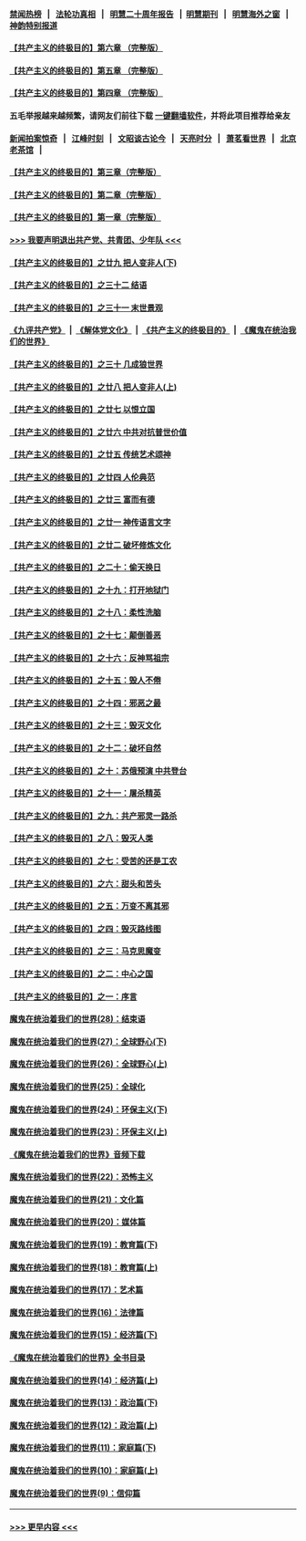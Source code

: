 #### [禁闻热榜](热点新闻.md?=0)  &nbsp;&nbsp;|&nbsp;&nbsp; [法轮功真相](https://github.com/gfw-breaker/truth/blob/master/README.md?=0) &nbsp;&nbsp;|&nbsp;&nbsp; [明慧二十周年报告](https://github.com/gfw-breaker/mh-reports/blob/master/README.md?=0) &nbsp;&nbsp;|&nbsp;&nbsp;[明慧期刊](https://github.com/gfw-breaker/mh-qikan) &nbsp;&nbsp;|&nbsp;&nbsp; [明慧海外之窗](https://github.com/gfw-breaker/mh-news/blob/master/README.md?=0) &nbsp;&nbsp;|&nbsp;&nbsp; [神韵特别报道](https://github.com/gfw-breaker/mh-news/blob/master/shenyun.md?=0)
#### [【共产主义的终极目的】第六章 （完整版）](../pages/nsc422/n11428913.md?t=03070103) 
#### [【共产主义的终极目的】第五章 （完整版）](../pages/nsc422/n11428912.md?t=03070103) 
#### [【共产主义的终极目的】第四章 （完整版）](../pages/nsc422/n11428907.md?t=03070103) 
#### 五毛举报越来越频繁，请网友们前往下载 [一键翻墙软件](https://github.com/gfw-breaker/ssr-accounts)，并将此项目推荐给亲友
#### [新闻拍案惊奇](https://github.com/gfw-breaker/banned-news/blob/master/pages/link4.md) &nbsp;&nbsp;|&nbsp;&nbsp; [江峰时刻](https://github.com/gfw-breaker/banned-news/blob/master/pages/link4.md) &nbsp;&nbsp;|&nbsp;&nbsp; [文昭谈古论今](https://github.com/gfw-breaker/banned-news/blob/master/pages/link4.md) &nbsp;&nbsp;|&nbsp;&nbsp; [天亮时分](https://github.com/gfw-breaker/banned-news/blob/master/pages/link4.md) &nbsp;&nbsp;|&nbsp;&nbsp; [萧茗看世界](https://github.com/gfw-breaker/banned-news/blob/master/pages/link4.md) &nbsp;&nbsp;|&nbsp;&nbsp; [北京老茶馆](https://github.com/gfw-breaker/banned-news/blob/master/pages/link4.md) &nbsp;&nbsp;|&nbsp;&nbsp; 
#### [【共产主义的终极目的】第三章（完整版）](../pages/nsc422/n11428848.md?t=03070103) 
#### [【共产主义的终极目的】第二章（完整版）](../pages/nsc422/n11428831.md?t=03070103) 
#### [【共产主义的终极目的】第一章（完整版）](../pages/nsc422/n11417651.md?t=03070103) 
#### [>>> 我要声明退出共产党、共青团、少年队 <<<](https://github.com/begood0513/goodnews/blob/master/quit/letter.md) 
#### [【共产主义的终极目的】之廿九 把人变非人(下)](../pages/nsc422/n11344140.md?t=03070103) 
#### [【共产主义的终极目的】之三十二 结语](../pages/nsc422/n11360535.md?t=03070103) 
#### [【共产主义的终极目的】之三十一 末世景观](../pages/nsc422/n11351129.md?t=03070103) 
#### [《九评共产党》](https://github.com/begood0513/9ping.md/blob/master/README.md) &nbsp;|&nbsp; [《解体党文化》](../../../../jtdwh.md/blob/master/README.md)  &nbsp;|&nbsp; [《共产主义的终极目的》](../../../../gczydzjmd.md/blob/master/README.md) &nbsp;|&nbsp; [《魔鬼在统治我们的世界》](../../../../mgztzwmdsj.md/blob/master/README.md) 
#### [【共产主义的终极目的】之三十 几成狼世界](../pages/nsc422/n11348280.md?t=03070103) 
#### [【共产主义的终极目的】之廿八 把人变非人(上)](../pages/nsc422/n11340492.md?t=03070103) 
#### [【共产主义的终极目的】之廿七 以恨立国](../pages/nsc422/n11336944.md?t=03070103) 
#### [【共产主义的终极目的】之廿六 中共对抗普世价值](../pages/nsc422/n11324785.md?t=03070103) 
#### [【共产主义的终极目的】之廿五 传统艺术颂神](../pages/nsc422/n11296396.md?t=03070103) 
#### [【共产主义的终极目的】之廿四 人伦典范](../pages/nsc422/n11296397.md?t=03070103) 
#### [【共产主义的终极目的】之廿三 富而有德](../pages/nsc422/n11283598.md?t=03070103) 
#### [【共产主义的终极目的】之廿一 神传语言文字](../pages/nsc422/n11263265.md?t=03070103) 
#### [【共产主义的终极目的】之廿二 破坏修炼文化](../pages/nsc422/n11245728.md?t=03070103) 
#### [【共产主义的终极目的】之二十：偷天换日](../pages/nsc422/n11238846.md?t=03070103) 
#### [【共产主义的终极目的】之十九：打开地狱门](../pages/nsc422/n11206376.md?t=03070103) 
#### [【共产主义的终极目的】之十八：柔性洗脑](../pages/nsc422/n11199994.md?t=03070103) 
#### [【共产主义的终极目的】之十七：颠倒善恶](../pages/nsc422/n11179782.md?t=03070103) 
#### [【共产主义的终极目的】之十六：反神骂祖宗](../pages/nsc422/n11166798.md?t=03070103) 
#### [【共产主义的终极目的】之十五：毁人不倦](../pages/nsc422/n11166792.md?t=03070103) 
#### [【共产主义的终极目的】之十四：邪恶之最](../pages/nsc422/n11150249.md?t=03070103) 
#### [【共产主义的终极目的】之十三：毁灭文化](../pages/nsc422/n11135227.md?t=03070103) 
#### [【共产主义的终极目的】之十二：破坏自然](../pages/nsc422/n11135214.md?t=03070103) 
#### [【共产主义的终极目的】之十：苏俄预演 中共登台](../pages/nsc422/n11118424.md?t=03070103) 
#### [【共产主义的终极目的】之十一：屠杀精英](../pages/nsc422/n11118442.md?t=03070103) 
#### [【共产主义的终极目的】之九：共产邪灵一路杀](../pages/nsc422/n11114139.md?t=03070103) 
#### [【共产主义的终极目的】之八：毁灭人类](../pages/nsc422/n11108503.md?t=03070103) 
#### [【共产主义的终极目的】之七：受苦的还是工农](../pages/nsc422/n11101809.md?t=03070103) 
#### [【共产主义的终极目的】之六：甜头和苦头](../pages/nsc422/n11096971.md?t=03070103) 
#### [【共产主义的终极目的】之五：万变不离其邪](../pages/nsc422/n11091285.md?t=03070103) 
#### [【共产主义的终极目的】之四：毁灭路线图](../pages/nsc422/n11086284.md?t=03070103) 
#### [【共产主义的终极目的】之三：马克思魔变](../pages/nsc422/n11061941.md?t=03070103) 
#### [【共产主义的终极目的】之二：中心之国](../pages/nsc422/n11047728.md?t=03070103) 
#### [【共产主义的终极目的】之一：序言](../pages/nsc422/n11086077.md?t=03070103) 
#### [魔鬼在统治着我们的世界(28)：结束语](../pages/nsc422/n10936246.md?t=03070103) 
#### [魔鬼在统治着我们的世界(27)：全球野心(下)](../pages/nsc422/n10928319.md?t=03070103) 
#### [魔鬼在统治着我们的世界(26)：全球野心(上)](../pages/nsc422/n10900318.md?t=03070103) 
#### [魔鬼在统治着我们的世界(25)：全球化](../pages/nsc422/n10788205.md?t=03070103) 
#### [魔鬼在统治着我们的世界(24)：环保主义(下)](../pages/nsc422/n10695307.md?t=03070103) 
#### [魔鬼在统治着我们的世界(23)：环保主义(上)](../pages/nsc422/n10688613.md?t=03070103) 
#### [《魔鬼在统治着我们的世界》音频下载](../pages/nsc422/n10635553.md?t=03070103) 
#### [魔鬼在统治着我们的世界(22)：恐怖主义](../pages/nsc422/n10614727.md?t=03070103) 
#### [魔鬼在统治着我们的世界(21)：文化篇](../pages/nsc422/n10597706.md?t=03070103) 
#### [魔鬼在统治着我们的世界(20)：媒体篇](../pages/nsc422/n10586579.md?t=03070103) 
#### [魔鬼在统治着我们的世界(19)：教育篇(下)](../pages/nsc422/n10564808.md?t=03070103) 
#### [魔鬼在统治着我们的世界(18)：教育篇(上)](../pages/nsc422/n10526970.md?t=03070103) 
#### [魔鬼在统治着我们的世界(17)：艺术篇](../pages/nsc422/n10499093.md?t=03070103) 
#### [魔鬼在统治着我们的世界(16)：法律篇](../pages/nsc422/n10485969.md?t=03070103) 
#### [魔鬼在统治着我们的世界(15)：经济篇(下)](../pages/nsc422/n10469975.md?t=03070103) 
#### [《魔鬼在统治着我们的世界》全书目录](../pages/nsc422/n10464261.md?t=03070103) 
#### [魔鬼在统治着我们的世界(14)：经济篇(上)](../pages/nsc422/n10457370.md?t=03070103) 
#### [魔鬼在统治着我们的世界(13)：政治篇(下)](../pages/nsc422/n10448270.md?t=03070103) 
#### [魔鬼在统治着我们的世界(12)：政治篇(上)](../pages/nsc422/n10444576.md?t=03070103) 
#### [魔鬼在统治着我们的世界(11)：家庭篇(下)](../pages/nsc422/n10440961.md?t=03070103) 
#### [魔鬼在统治着我们的世界(10)：家庭篇(上)](../pages/nsc422/n10435448.md?t=03070103) 
#### [魔鬼在统治着我们的世界(9)：信仰篇](../pages/nsc422/n10432159.md?t=03070103) 

----
#### [ >>> 更早内容 <<< ](../indexes/nsc422-earlier.md)
